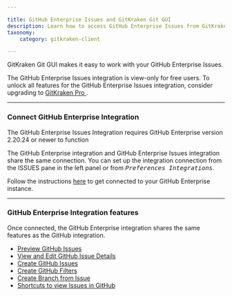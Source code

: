 ```yaml
---

title: GitHub Enterprise Issues and GitKraken Git GUI
description: Learn how to access GitHub Enterprise Issues from GitKraken Git GUI
taxonomy:
    category: gitkraken-client

---
```


GitKraken Git GUI makes it easy to work with your GitHub Enterprise Issues.


<div class='callout callout--basic'>
    <p>The GitHub Enterprise Issues integration is view-only for free users. To unlock all features for the GitHub Enterprise Issues integration, consider upgrading to <a href="https://gitkraken.com/pricing"> GitKraken Pro </a>. </p>
</div>

***

### Connect GitHub Enterprise Integration

<div class='callout callout--warning'>
    <p>The GitHub Enterprise Issues Integration requires GitHub Enterprise version 2.20.24 or newer to function</p>
</div>

The GitHub Enterprise integration and GitHub Enterprise Issues integration share the same connection. You can set up the integration connection from the ISSUES pane in the left panel or from <kbd><i>Preferences   <i class='fa fa-caret-right'></i>   Integrations</i></kbd>.

Follow the instructions [here](/integrations/github-enterprise/#github-enterprise-authentication) to get connected to your GitHub Enterprise instance.

***

### GitHub Enterprise Integration features

Once connected, the GitHub Enterprise integration shares the same features as the GitHub integration. 

- [Preview GitHub Issues](/integrations/github-issues/#preview-github-issues)
- [View and Edit GitHub Issue Details](/integrations/github-issues/#view-and-edit-github-issue-details)
- [Create GitHub Issues](/integrations/github-issues/#create-new-github-issue)
- [Create GitHub Filters](/integrations/github-issues/#create-filters)
- [Create Branch from Issue](/integrations/github-issues/#create-branches-from-issue)
- [Shortcuts to view Issues in GitHub](/integrations/github-issues/#copy-issue-link-or-view-in-github)


